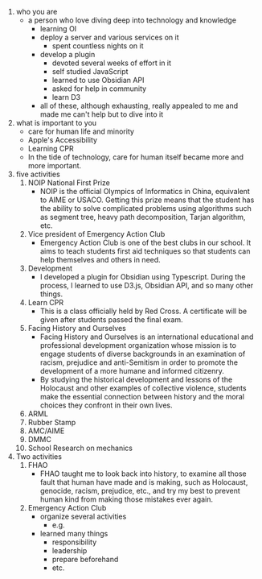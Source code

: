 1. who you are
	- a person who love diving deep into technology and knowledge 
		- learning OI
		- deploy a server and various services on it
			- spent countless nights on it
		- develop a plugin
			- devoted several weeks of effort in it
			- self studied JavaScript
			- learned to use Obsidian API
			- asked for help in community
			- learn D3
		- all of these, although exhausting, really appealed to me and made me can't help but to dive into it
2. what is important to you
	- care for human life and minority
	- Apple's Accessibility
	- Learning CPR
	- In the tide of technology, care for human itself became more and more important.
3. five activities
	1. NOIP National First Prize
		- NOIP is the official Olympics of Informatics in China, equivalent to AIME or USACO. Getting this prize means that the student has the ability to solve complicated problems using algorithms such as segment tree, heavy path decomposition, Tarjan algorithm, etc.
	2. Vice president of Emergency Action Club
	   - Emergency Action Club is one of the best clubs in our school. It aims to teach students first aid techniques so that students can help themselves and others in need.
	3. Development
		- I developed a plugin for Obsidian using Typescript. During the process, I learned to use D3.js, Obsidian API, and so many other things. 
	4. Learn CPR
		- This is a class officially held by Red Cross. A certificate will be given after students passed the final exam.
	5. Facing History and Ourselves
		- Facing History and Ourselves is an international educational and professional development organization whose mission is to engage students of diverse backgrounds in an examination of racism, prejudice and anti-Semitism in order to promote the development of a more humane and informed citizenry. 
		- By studying the historical development and lessons of the Holocaust and other examples of collective violence, students make the essential connection between history and the moral choices they confront in their own lives.
	6. ARML
	7. Rubber Stamp
	8. AMC/AIME
	9. DMMC
	10. School Research on mechanics
4. Two activities
	1. FHAO
		- FHAO taught me to look back into history, to examine all those fault that human have made and is making, such as Holocaust, genocide, racism, prejudice, etc., and try my best to prevent  human kind from making those mistakes ever again.
	2. Emergency Action Club
		- organize several activities
			- e.g.
		- learned many things
			- responsibility
			- leadership
			- prepare beforehand
			- etc.